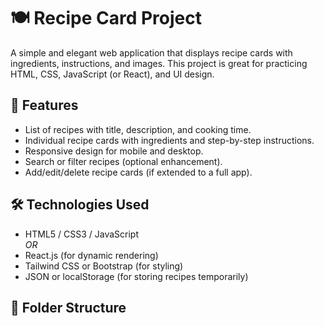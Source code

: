 # 🍽️ Recipe Card Project

A simple and elegant web application that displays recipe cards with ingredients, instructions, and images. This project is great for practicing HTML, CSS, JavaScript (or React), and UI design.

## 🧾 Features

- List of recipes with title, description, and cooking time.
- Individual recipe cards with ingredients and step-by-step instructions.
- Responsive design for mobile and desktop.
- Search or filter recipes (optional enhancement).
- Add/edit/delete recipe cards (if extended to a full app).

## 🛠️ Technologies Used

- HTML5 / CSS3 / JavaScript  
*OR*  
- React.js (for dynamic rendering)
- Tailwind CSS or Bootstrap (for styling)
- JSON or localStorage (for storing recipes temporarily)

## 📂 Folder Structure

